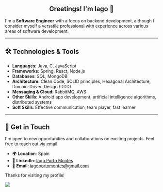 <p align="center" width="300">
   <h2 align="center">Greetings! I'm Iago 👋</h2>
</p>

<p>
I'm a <b>Software Engineer</b> with a focus on backend development, although I consider myself a versatile professional with experience across various areas of software development.
</p>

---

## 🛠️  Technologies & Tools  

- **Languages**: Java, C, JavaScript  
- **Frameworks**: Spring, React, Node.js  
- **Databases**: SQL, MongoDB  
- **Architecture**: Clean Code, SOLID principles, Hexagonal Architecture, Domain-Driven Design (DDD)  
- **Messaging & Cloud**: RabbitMQ, AWS  
- **Other Skills**: Android app development, artificial intelligence algorithms, distributed systems  
- **Soft Skills**: Effective communication, team player, fast learner  

---

## 💬 Get in Touch  


I'm open to new opportunities and collaborations on exciting projects. Feel free to reach out via email.

- 🌍 **Location**: Spain  
- 💼 **LinkedIn**: [Iago Porto Montes](https://www.linkedin.com/in/iagoportomontes/)  
- 📧 **Email**: iagoportomontes@gmail.com  

Thanks for visiting my profile!

![](https://komarev.com/ghpvc/?username=IagoPorto&color=dc143c)
